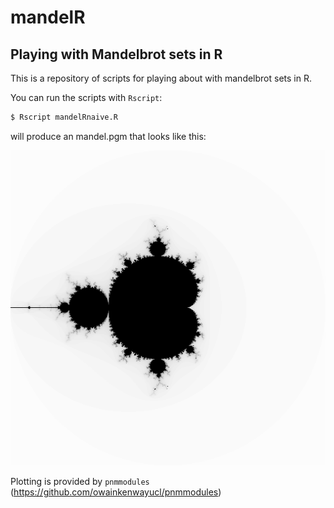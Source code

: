 # mandelR
## Playing with Mandelbrot sets in R

This is a repository of scripts for playing about with mandelbrot sets in R.

You can run the scripts with `Rscript`:

```bash
$ Rscript mandelRnaive.R
```

will produce an mandel.pgm that looks like this:

![exmample plot](example.png)

Plotting is provided by `pnmmodules` (https://github.com/owainkenwayucl/pnmmodules)